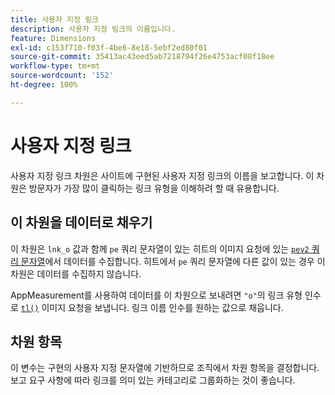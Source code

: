 ```yaml
---
title: 사용자 지정 링크
description: 사용자 지정 링크의 이름입니다.
feature: Dimensions
exl-id: c153f710-f03f-4be6-8e18-5ebf2ed80f01
source-git-commit: 35413ac43eed5ab7218794f26e4753acf08f18ee
workflow-type: tm+mt
source-wordcount: '152'
ht-degree: 100%

---
```


# 사용자 지정 링크

사용자 지정 링크 차원은 사이트에 구현된 사용자 지정 링크의 이름을 보고합니다. 이 차원은 방문자가 가장 많이 클릭하는 링크 유형을 이해하려 할 때 유용합니다.

## 이 차원을 데이터로 채우기

이 차원은 `lnk_o` 값과 함께 `pe` 쿼리 문자열이 있는 히트의 이미지 요청에 있는 [`pev2` 쿼리 문자열](/help/implement/validate/query-parameters.md)에서 데이터를 수집합니다. 히트에서 `pe` 쿼리 문자열에 다른 값이 있는 경우 이 차원은 데이터를 수집하지 않습니다.

AppMeasurement를 사용하여 데이터를 이 차원으로 보내려면 `"o"`의 링크 유형 인수로 [`tl()`](/help/implement/vars/functions/tl-method.md) 이미지 요청을 보냅니다. 링크 이름 인수를 원하는 값으로 채웁니다.

## 차원 항목

이 변수는 구현의 사용자 지정 문자열에 기반하므로 조직에서 차원 항목을 결정합니다. 보고 요구 사항에 따라 링크를 의미 있는 카테고리로 그룹화하는 것이 좋습니다.
